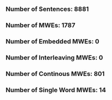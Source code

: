 ### Number of Sentences: 8881
### Number of MWEs: 1787

### Number of Embedded MWEs: 0

### Number of Interleaving MWEs: 0

### Number of Continous MWEs: 801

### Number of Single Word MWEs: 14